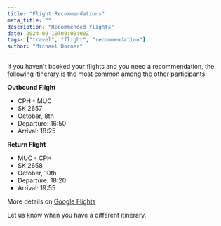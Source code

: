 ```yaml
---
title: "Flight Recommendations"
meta_title: ""
description: "Recommended flights"
date: 2024-09-10T09:00:00Z
tags: ["travel", "flight", "recommendation"]
author: "Michael Dorner"
---
```


If you haven't booked your flights and you need a recommendation, the following itinerary is the most common among the other participants:

**Outbound Flight**

- CPH - MUC
- SK 2657
- October, 8th
- Departure: 16:50
- Arrival: 18:25

**Return Flight**

- MUC - CPH
- SK 2658
- October, 10th
- Departure: 18:20
- Arrival: 19:55

More details on [Google Flights](https://www.google.com/travel/flights/s/HhGSPaPAGBWHYwFaA)

Let us know when you have a different itinerary.
